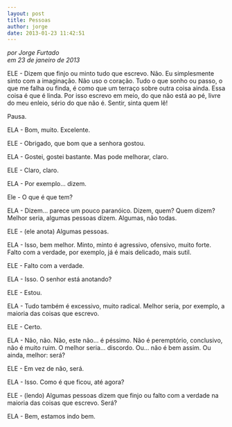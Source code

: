 ```yaml
---
layout: post
title: Pessoas
author: jorge
date: 2013-01-23 11:42:51
---
```

*por Jorge Furtado*\
*em 23 de janeiro de 2013*

ELE - Dizem que finjo ou minto tudo que escrevo. Não. Eu simplesmente sinto com a imaginação. Não uso o coração. Tudo o que sonho ou passo, o que me falha ou finda, é como que um terraço sobre outra coisa ainda. Essa coisa é que é linda. Por isso escrevo em meio, do que não está ao pé, livre do meu enleio, sério do que não é. Sentir, sinta quem lê!

Pausa.

ELA - Bom, muito. Excelente.

ELE - Obrigado, que bom que a senhora gostou.

ELA - Gostei, gostei bastante. Mas pode melhorar, claro.

ELE - Claro, claro.

ELA - Por exemplo... dizem.

Ele - O que é que tem?

ELA - Dizem... parece um pouco paranóico. Dizem, quem? Quem dizem? Melhor seria, algumas pessoas dizem. Algumas, não todas.

ELE - (ele anota) Algumas pessoas.

ELA - Isso, bem melhor. Minto, minto é agressivo, ofensivo, muito forte. Falto com a verdade, por exemplo, já é mais delicado, mais sutil.

ELE - Falto com a verdade.

ELA - Isso. O senhor está anotando?

ELE - Estou.

ELA - Tudo também é excessivo, muito radical. Melhor seria, por exemplo, a maioria das coisas que escrevo.

ELE - Certo.

ELA - Não, não. Não, este não... é péssimo. Não é peremptório, conclusivo, não é muito ruim. O melhor seria... discordo. Ou... não é bem assim. Ou ainda, melhor: será?

ELE - Em vez de não, será.

ELA - Isso. Como é que ficou, até agora?

ELE - (lendo) Algumas pessoas dizem que finjo ou falto com a verdade na maioria das coisas que escrevo. Será?

ELA - Bem, estamos indo bem.